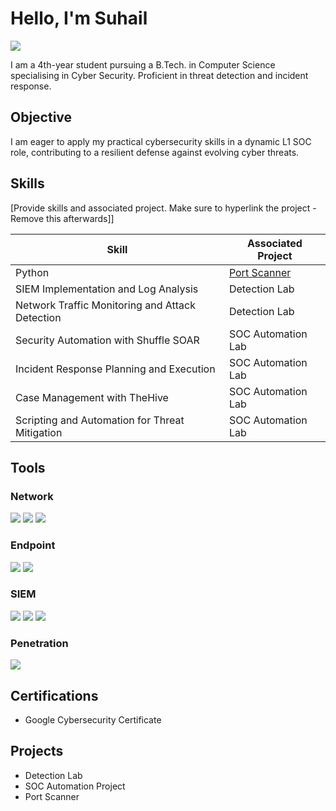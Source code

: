 # Hello, I'm Suhail
<a href="https://www.linkedin.com/in/3voywls/"><img src="https://img.shields.io/badge/-LinkedIn-0072b1?&style=for-the-badge&logo=linkedin&logoColor=white" /></a>

I am a 4th-year student pursuing a B.Tech. in Computer Science specialising in Cyber Security. Proficient in threat detection and incident response.

## Objective

I am eager to apply my practical cybersecurity skills in a dynamic L1 SOC role, contributing to a resilient defense against evolving cyber threats.

## Skills
[Provide skills and associated project. Make sure to hyperlink the project - Remove this afterwards]]

| Skill                                         | Associated Project         |
|-----------------------------------------------|----------------------------|
| Python                                        | <a href="https://github.com/3voywls/Port-Scanner">Port Scanner</a>|
| SIEM Implementation and Log Analysis          | Detection Lab|
| Network Traffic Monitoring and Attack Detection | Detection Lab|
| Security Automation with Shuffle SOAR         | SOC Automation Lab|
| Incident Response Planning and Execution      | SOC Automation Lab|
| Case Management with TheHive                  | SOC Automation Lab|
| Scripting and Automation for Threat Mitigation | SOC Automation Lab|

## Tools

### Network
<div>
    <img src="https://img.shields.io/badge/-Wireshark-1679A7?&style=for-the-badge&logo=Wireshark&logoColor=white" />
    <img src="https://img.shields.io/badge/-Suricata-EF3B2D?&style=for-the-badge&logo=Suricata&logoColor=white" />
    <img src="https://img.shields.io/badge/-Zeek-777BB4?&style=for-the-badge&logo=Zeek&logoColor=white" />
</div>

### Endpoint
<div>
    <img src="https://img.shields.io/badge/-Microsoft_Defender_for_Endpoint-00A4EF?&style=for-the-badge&logo=Microsoft&logoColor=white" />
    <img src="https://img.shields.io/badge/-Velociraptor-4B275F?&style=for-the-badge&logo=Velociraptor&logoColor=white" />
</div>

### SIEM
<div>
    <img src="https://img.shields.io/badge/-Microsoft_Sentinel-0078D4?&style=for-the-badge&logo=Microsoft&logoColor=white" />
    <img src="https://img.shields.io/badge/-Splunk-000000?&style=for-the-badge&logo=Splunk&logoColor=white" />
    <img src="https://img.shields.io/badge/-Elastic-005571?&style=for-the-badge&logo=Elastic&logoColor=white" />
</div>

### Penetration

<div>
    <img src="https://img.shields.io/badge/Metasploit-2596CD.svg?style=for-the-badge&logo=Metasploit&logoColor=white" /
</div>

## Certifications

- Google Cybersecurity Certificate

## Projects
- Detection Lab
- SOC Automation Project
- Port Scanner
